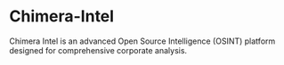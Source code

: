 # Chimera-Intel
Chimera Intel is an advanced Open Source Intelligence (OSINT) platform designed for comprehensive corporate analysis.
